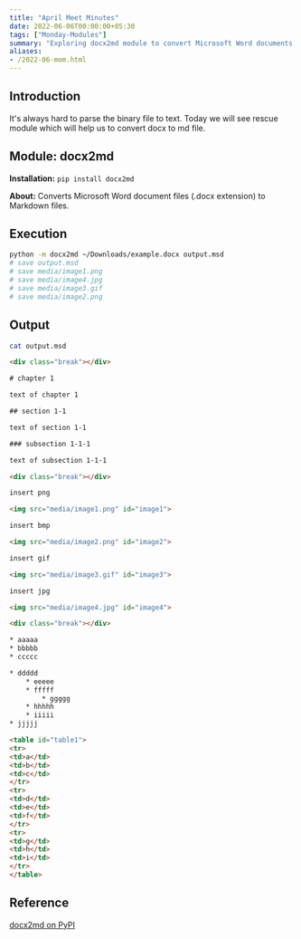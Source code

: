 ```yaml
---
title: "April Meet Minutes"
date: 2022-06-06T00:00:00+05:30
tags: ["Monday-Modules"]
summary: "Exploring docx2md module to convert Microsoft Word documents to Markdown format"
aliases:
- /2022-06-mom.html
---
```


## Introduction

It's always hard to parse the binary file to text. Today we will see rescue module which will help us to convert docx to md file.

## Module: docx2md

**Installation:** `pip install docx2md`

**About:**
Converts Microsoft Word document files (.docx extension) to Markdown files.

## Execution

```bash
python -m docx2md ~/Downloads/example.docx output.msd 
# save output.msd
# save media/image1.png
# save media/image4.jpg
# save media/image3.gif
# save media/image2.png
```

## Output

```bash
cat output.msd 
```

```html
<div class="break"></div>

# chapter 1

text of chapter 1

## section 1-1

text of section 1-1

### subsection 1-1-1

text of subsection 1-1-1

<div class="break"></div>

insert png

<img src="media/image1.png" id="image1">

insert bmp

<img src="media/image2.png" id="image2">

insert gif

<img src="media/image3.gif" id="image3">

insert jpg

<img src="media/image4.jpg" id="image4">

<div class="break"></div>

* aaaaa
* bbbbb
* ccccc

* ddddd
    * eeeee
	* fffff
	    * ggggg
	* hhhhh
    * iiiii
* jjjjj

<table id="table1">
<tr>
<td>a</td>
<td>b</td>
<td>c</td>
</tr>
<tr>
<td>d</td>
<td>e</td>
<td>f</td>
</tr>
<tr>
<td>g</td>
<td>h</td>
<td>i</td>
</tr>
</table>
```

## Reference

[docx2md on PyPI](https://pypi.org/project/docx2md/)
